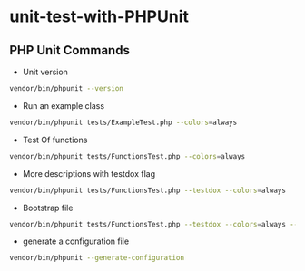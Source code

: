# unit-test-with-PHPUnit

## PHP Unit Commands

- Unit version
```bash
vendor/bin/phpunit --version  
```

- Run an example class
 ```bash
 vendor/bin/phpunit tests/ExampleTest.php --colors=always
 ```

- Test Of functions
 ```bash
 vendor/bin/phpunit tests/FunctionsTest.php --colors=always
 ```

- More descriptions with testdox flag
 ```bash
 vendor/bin/phpunit tests/FunctionsTest.php --testdox --colors=always
 ```

- Bootstrap file
 ```bash
 vendor/bin/phpunit tests/FunctionsTest.php --testdox --colors=always --bootstrap tests/bootstrap.php
 ```

- generate a configuration file
 ```bash
 vendor/bin/phpunit --generate-configuration
 ```